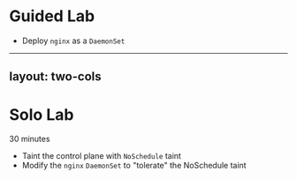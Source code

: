 # Guided Lab

- Deploy `nginx` as a `DaemonSet`

---
layout: two-cols
---

# Solo Lab

30 minutes

- Taint the control plane with `NoSchedule` taint
- Modify the `nginx` `DaemonSet` to "tolerate" the NoSchedule taint
